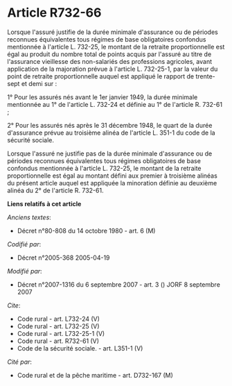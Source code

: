 # Article R732-66

Lorsque l'assuré justifie de la durée minimale d'assurance ou de périodes reconnues équivalentes tous régimes de base
obligatoires confondus mentionnée à l'article L. 732-25, le montant de la retraite proportionnelle est égal au produit du
nombre total de points acquis par l'assuré au titre de l'assurance vieillesse des non-salariés des professions agricoles,
avant application de la majoration prévue à l'article L. 732-25-1, par la valeur du point de retraite proportionnelle auquel
est appliqué le rapport de trente-sept et demi sur : 

1° Pour les assurés nés avant le 1er janvier 1949, la durée minimale mentionnée au 1° de l'article L. 732-24 et définie au 1°
de l'article R. 732-61 ; 

2° Pour les assurés nés après le 31 décembre 1948, le quart de la durée d'assurance prévue au troisième alinéa de l'article
L. 351-1 du code de la sécurité sociale. 

Lorsque l'assuré ne justifie pas de la durée minimale d'assurance ou de périodes reconnues équivalentes tous régimes
obligatoires de base confondus mentionnée à l'article L. 732-25, le montant de la retraite proportionnelle est égal au
montant défini aux premier à troisième alinéas du présent article auquel est appliquée la minoration définie au deuxième
alinéa du 2° de l'article R. 732-61.

**Liens relatifs à cet article**

_Anciens textes_:

  - Décret n°80-808 du 14 octobre 1980 - art. 6 (M)

_Codifié par_:

  - Décret n°2005-368 2005-04-19

_Modifié par_:

  - Décret n°2007-1316 du 6 septembre 2007 - art. 3 () JORF 8 septembre 2007

_Cite_:

  - Code rural - art. L732-24 (V)
  - Code rural - art. L732-25 (V)
  - Code rural - art. L732-25-1 (V)
  - Code rural - art. R732-61 (V)
  - Code de la sécurité sociale. - art. L351-1 (V)

_Cité par_:

  - Code rural et de la pêche maritime - art. D732-167 (M)
